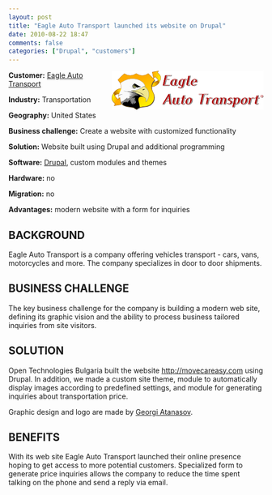 ```yaml
---
layout: post
title: "Eagle Auto Transport launched its website on Drupal"
date: 2010-08-22 18:47
comments: false
categories: ["Drupal", "customers"]
---
```

<img src="/images/eagle_auto_transport_logo.png" alt="logo of Eagle Auto Transport" style="float: right;" />

<strong>Customer:</strong> <a href="http://movecareasy.com">Eagle Auto Transport</a>

<strong>Industry:</strong> Transportation

<strong>Geography:</strong> United States

<strong>Business challenge:</strong> Create a website with customized functionality

<strong>Solution:</strong> Website built using Drupal and additional programming

<strong>Software:</strong> <a href="http://drupal.org">Drupal</a>, custom modules and themes

<strong>Hardware:</strong> no

<strong>Migration:</strong> no

<strong>Advantages:</strong> modern website with a form for inquiries

BACKGROUND
----------

Eagle Auto Transport is a company offering vehicles transport - cars, vans, motorcycles and more.
The company specializes in door to door shipments.

BUSINESS CHALLENGE
------------------

The key business challenge for the company is building a modern web site, defining its graphic vision and the ability to process
business tailored inquiries from site visitors.

SOLUTION
--------

Open Technologies Bulgaria built the website <http://movecareasy.com> using Drupal.
In addition, we made a custom site theme, module to automatically display images according to predefined settings,
and module for generating inquiries about transportation price.

Graphic design and logo are made by <a href="http://www.novsait.eu">Georgi Atanasov</a>.

BENEFITS
--------

With its web site Eagle Auto Transport launched their online presence hoping to get access to more potential customers.
Specialized form to generate price inquiries allows the company to reduce the time spent talking on the phone and send a reply via email.
